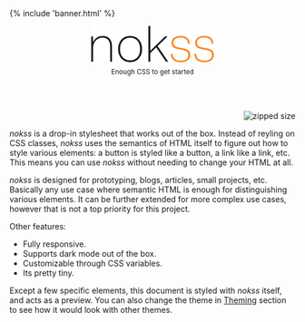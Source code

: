 <section>

<br><br><br><br>

{% include 'banner.html' %}

<div align="center" style="position: relative">
  <picture>
    <source srcset="./assets/logo-dark.svg" media="(prefers-color-scheme: dark)">
    <img alt="logo" src="./assets/logo-light.svg" height="64px">
  </picture>
  <br>
  <sub>Enough CSS to get started</sub>
</div>

<br><br>

<div align="right">

![zipped size](https://img.shields.io/github/size/loreanvictor/nokss/nokss.css.br?branch=gh-pages&color=black&label=%20&style=flat-square)

</div>

_nokss_ is a drop-in stylesheet that works out of the box. Instead of reyling on CSS classes, _nokss_ uses the semantics of HTML itself to figure out how to style various elements: a button is styled like a button, a link like a link, etc. This means you can use _nokss_ without needing to change your HTML at all.

_nokss_ is designed for prototyping, blogs, articles, small projects, etc. Basically any use case where semantic HTML is enough for distinguishing various elements. It can be further extended for more complex use cases, however that is not a top priority for this project.

Other features:

- Fully responsive.
- Supports dark mode out of the box.
- Customizable through CSS variables.
- Its pretty tiny.

Except a few specific elements, this document is styled with _nokss_ itself, and acts as a preview. You can also change the theme in [Theming](#theming) section to see how it would look with other themes.

</section>